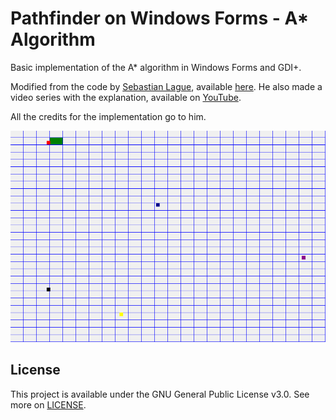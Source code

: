 # Pathfinder on Windows Forms - A* Algorithm

Basic implementation of the A* algorithm in Windows Forms and GDI+. 

Modified from the code by [Sebastian Lague](https://github.com/SebLague), available [here](https://github.com/SebLague/Pathfinding). He also made a video series with the explanation, available on [YouTube](https://www.youtube.com/playlist?list=PLFt_AvWsXl0cq5Umv3pMC9SPnKjfp9eGW).

All the credits for the implementation go to him.

![Demo](.github/demo.gif)

## License

This project is available under the GNU General Public License v3.0. See more on [LICENSE](LICENSE).
